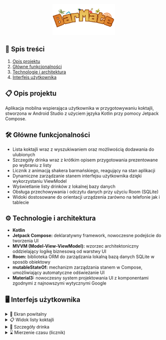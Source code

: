 <p align="center">
  <img src="app\src\main\res\drawable\ic_barmate.png" alt="Logo" width="200"/>
</p>

## 📖 Spis treści

1. [Opis projektu](#l1)
2. [Główne funkcjonalności](#l2)
3. [Technologie i architektura](#l3)
4. [Interfejs użytkownika](#l4)

<a id="l1"></a>

## 📋 Opis projektu

Aplikacja mobilna wspierająca użytkownika w przygotowywaniu koktajli, stworzona w Android Studio z użyciem języka Kotlin przy pomocy Jetpack Compose.

<a id="l2"></a>

## 🛠️ Główne funkcjonalności
* Lista koktajli wraz z wyszukiwaniem oraz możliwością dodawania do ulubionych
* Szczegóły drinka wraz z krótkim opisem przygotowania prezentowane po wybraniu z listy
* Licznik z animacją shakera barmańskiego, reagujący na stan aplikacji
* Dynamiczne zarządzanie stanem interfejsu użytkownika dzięki wykorzystaniu ViewModel
* Wyświetlanie listy drinków z lokalnej bazy danych
* Obsługa przechowywania i odczytu danych przy użyciu Room (SQLite)
* Widoki dostosowane do orientacji urządzenia zarówno na telefonie jak i tablecie

<a id="l3"></a>

## ⚙️ Technologie i architektura
* **Kotlin**
* **Jetpack Compose:** deklaratywny framework, nowoczesne podejście do tworzenia UI
* **MVVM (Model-View-ViewModel):** wzorzec architektoniczny oddzielający logikę biznesową od warstwy UI
* **Room:** biblioteka ORM do zarządzania lokalną bazą danych SQLite w sposób obiektowy
* **mutableStateOf:** mechanizm zarządzania stanem w Compose, umożliwiający automatyczne odświeżanie UI
* **Material3:** nowoczesny system projektowania UI z komponentami zgodnymi z najnowszymi wytycznymi Google
  
<a id="l4"></a>

## 🖥️ Interfejs użytkownika 

<details>
  <summary>📱 Ekran powitalny </summary>
  <img src="images/splash_screen.jpg" alt="Splash screen" width="200"/>
</details>

<details>
  <summary>📋 Widok listy koktajli </summary>
  <img src="images/list_of_drinks.jpg" alt="Widok listy koktajli" width="200"/>
</details>

<details>
  <summary>📇 Szczegóły drinka </summary>
  <img src="images/details.jpg" alt="Szczegóły drinka" width="200"/>
</details>

<details>
  <summary>⌛ Mierzenie czasu (licznik) </summary>
  <img src="images/timer.jpg" alt="Mierzenie czasu (licznik)" width="200"/>
</details>
